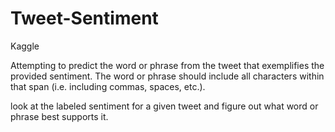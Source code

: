 # Tweet-Sentiment
Kaggle

Attempting to predict the word or phrase from the tweet that exemplifies the provided sentiment. The word or phrase should include all characters within that span (i.e. including commas, spaces, etc.). 

look at the labeled sentiment for a given tweet and figure out what word or phrase best supports it.
